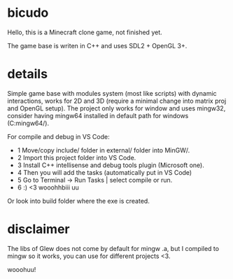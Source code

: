 # bicudo

Hello, this is a Minecraft clone game, not finished yet.

The game base is writen in C++ and uses SDL2 + OpenGL 3+.

# details

Simple game base with modules system (most like scripts) with dynamic interactions,
works for 2D and 3D (require a minimal change into matrix proj and OpenGL setup).
The project only works for window and uses mingw32, consider having mingw64 installed in default path for
windows (C:mingw64/).

For compile and debug in VS Code: 
- 1 Move/copy include/ folder in external/ folder into MinGW/.
- 2 Import this project folder into VS Code.
- 3 Install C++ intellisense and debug tools plugin (Microsoft one).
- 4 Then you will add the tasks (automatically put in VS Code)
- 5 Go to Terminal -> Run Tasks | select compile or run.
- 6 :) <3 wooohhbiii uu

Or look into build folder where the exe is created.

# disclaimer

The libs of Glew does not come by default for mingw .a,
but I compiled to mingw so it works, you can use for different projects <3.

wooohuu!
